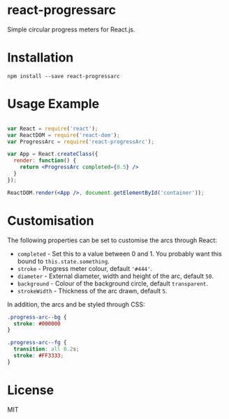 react-progressarc
=================

Simple circular progress meters for React.js.

Installation
============

```
npm install --save react-progressarc
```

Usage Example
=============

```jsx

var React = require('react');
var ReactDOM = require('react-dom');
var ProgressArc = require('react-progressArc');

var App = React.createClass({
  render: function() {
    return <ProgressArc completed={0.5} />
  }
});

ReactDOM.render(<App />, document.getElementById('container'));
```

Customisation
=============

The following properties can be set to customise the arcs through React:

+ `completed` - Set this to a value between 0 and 1. You probably want this bound to `this.state.something`.
+ `stroke` - Progress meter colour, default `'#444'`.
+ `diameter` - External diameter, width and height of the arc, default `50`.
+ `background` - Colour of the background circle, default `transparent`.
+ `strokeWidth` - Thickness of the arc drawn, default `5`.

In addition, the arcs and be styled through CSS:

```css
.progress-arc--bg {
  stroke: #000000
}

.progress-arc--fg {
  transition: all 0.2s;
  stroke: #FF3333;
}
```

License
=======
MIT
